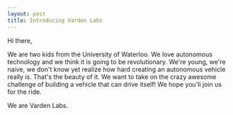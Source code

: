 ```yaml
---
layout: post
title: Introducing Varden Labs
---
```


Hi there,

We are two kids from the University of Waterloo. We love autonomous technology and we think it is going to be revolutionary. We're young, we're naive, we don't know yet realize how hard creating an autonomous vehicle really is. That's the beauty of it. We want to take on the crazy awesome challenge of building a vehicle that can drive itself! We hope you'll join us for the ride.

We are Varden Labs.
